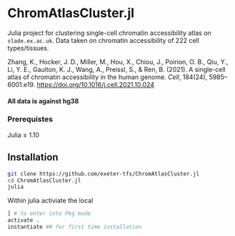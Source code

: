 # ChromAtlasCluster.jl


Julia project for clustering single-cell chromatin accessibility atlas on `slade.ex.ac.uk`. Data taken on chromatin accessibility of 222 cell types/tissues.

Zhang, K., Hocker, J. D., Miller, M., Hou, X., Chiou, J., Poirion, O. B., Qiu, Y., Li, Y. E., Gaulton, K. J., Wang, A., Preissl, S., & Ren, B. (2021). A single-cell atlas of chromatin accessibility in the human genome. *Cell*, 184(24), 5985–6001.e19. https://doi.org/10.1016/j.cell.2021.10.024


#### All data is against hg38

### Prerequistes

Julia ≥ 1.10

## Installation
```bash
git clone https://github.com/exeter-tfs/ChromAtlasCluster.jl
cd ChromAtlasCluster.jl
julia
```
Within julia activiate the local 
```julia
] # to enter into Pkg mode
activate .
instantiate ## for first time installation